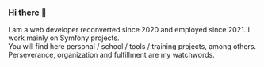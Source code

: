 ### Hi there 👋

I am a web developer reconverted since 2020 and employed since 2021. I work mainly on Symfony projects.  
You will find here personal / school / tools / training projects, among others.  
Perseverance, organization and fulfillment are my watchwords. 

<!--
**EulalieM/EulalieM** is a ✨ _special_ ✨ repository because its `README.md` (this file) appears on your GitHub profile.

Here are some ideas to get you started:

- 🔭 I’m currently working on ...
- 🌱 I’m currently learning ...
- 👯 I’m looking to collaborate on ...
- 🤔 I’m looking for help with ...
- 💬 Ask me about ...
- 📫 How to reach me: ...
- 😄 Pronouns: ...
- ⚡ Fun fact: ...
-->
